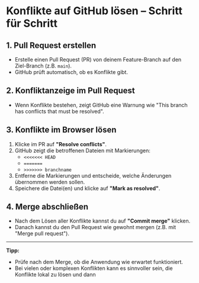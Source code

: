 # Konflikte auf GitHub lösen – Schritt für Schritt

## 1. Pull Request erstellen
- Erstelle einen Pull Request (PR) von deinem Feature-Branch auf den Ziel-Branch (z.B. `main`).
- GitHub prüft automatisch, ob es Konflikte gibt.

## 2. Konfliktanzeige im Pull Request
- Wenn Konflikte bestehen, zeigt GitHub eine Warnung wie "This branch has conflicts that must be resolved".

## 3. Konflikte im Browser lösen
1. Klicke im PR auf **"Resolve conflicts"**.
2. GitHub zeigt die betroffenen Dateien mit Markierungen:
   - `<<<<<<< HEAD`
   - `=======`
   - `>>>>>>> branchname`
3. Entferne die Markierungen und entscheide, welche Änderungen übernommen werden sollen.
4. Speichere die Datei(en) und klicke auf **"Mark as resolved"**.

## 4. Merge abschließen
- Nach dem Lösen aller Konflikte kannst du auf **"Commit merge"** klicken.
- Danach kannst du den Pull Request wie gewohnt mergen (z.B. mit "Merge pull request").

---

**Tipp:**  
- Prüfe nach dem Merge, ob die Anwendung wie erwartet funktioniert.
- Bei vielen oder komplexen Konflikten kann es sinnvoller sein, die Konflikte lokal zu lösen und dann